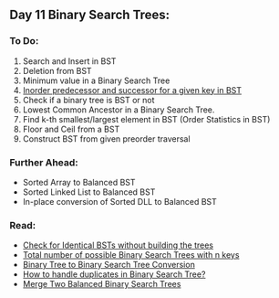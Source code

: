 ## Day 11 Binary Search Trees: 



### To Do:

1. Search and Insert in BST
2. Deletion from BST
3. Minimum value in a Binary Search Tree
4. [Inorder predecessor and successor for a given key in BST](http://www.geeksforgeeks.org/inorder-predecessor-successor-given-key-bst/)
5. Check if a binary tree is BST or not
6. Lowest Common Ancestor in a Binary Search Tree.
7. Find k-th smallest/largest element in BST (Order Statistics in BST)
8. Floor and Ceil from a BST
9. Construct BST from given preorder traversal


### Further Ahead:
* Sorted Array to Balanced BST
* Sorted Linked List to Balanced BST
* In-place conversion of Sorted DLL to Balanced BST


### Read:
* [Check for Identical BSTs without building the trees](http://www.geeksforgeeks.org/check-for-identical-bsts-without-building-the-trees/)
* [Total number of possible Binary Search Trees with n keys](https://en.wikipedia.org/wiki/Catalan_number)
* [Binary Tree to Binary Search Tree Conversion](http://www.geeksforgeeks.org/binary-tree-to-binary-search-tree-conversion/)
* [How to handle duplicates in Binary Search Tree?](http://www.geeksforgeeks.org/how-to-handle-duplicates-in-binary-search-tree/)
* [Merge Two Balanced Binary Search Trees](http://www.geeksforgeeks.org/merge-two-balanced-binary-search-trees/)


